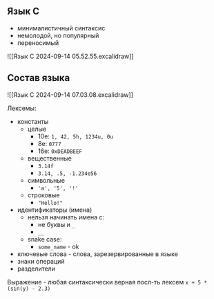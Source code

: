 ## Язык C

- минималистичный синтаксис
- немолодой, но популярный
- переносимый


![[Язык C 2024-09-14 05.52.55.excalidraw]]

## Состав языка

![[Язык C 2024-09-14 07.03.08.excalidraw]]

Лексемы:
- константы
	- целые
		- 10е: `1, 42, 5h, 1234u, 0u`
		- 8е: `0777`
		- 16е: `0xDEADBEEF`
	- вещественные
		- `3.14f`
		- `3.14, .5, -1.234e56`
	- символьные
		- `'a', '5', '!'`
	- строковые
		- `"Hello!"`
- идентификаторы (имена)
	- нельзя начинать имена с:
		- не буквы и `_`
		- `__`
	- snake case:
		- `some_name` - ok
- ключевые слова - слова, зарезервированные в языке
- знаки операций
- разделители

Выражение - любая синтаксически верная поcл-ть лексем
`x + 5 * (sin(y) - 2.3)`